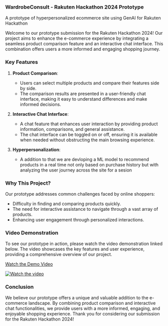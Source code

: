 ### WardrobeConsult - Rakuten Hackathon 2024 Prototype
 A prototype of hyperpersonalized ecommerce site using GenAI for Rakuten Hackathon


Welcome to our prototype submission for the Rakuten Hackathon 2024! Our project aims to enhance the e-commerce experience by integrating a seamless product comparison feature and an interactive chat interface. This combination offers users a more informed and engaging shopping journey.

### Key Features

1. **Product Comparison**:
   - Users can select multiple products and compare their features side by side.
   - The comparison results are presented in a user-friendly chat interface, making it easy to understand differences and make informed decisions.

2. **Interactive Chat Interface**:
   - A chat feature that enhances user interaction by providing product information, comparisons, and general assistance.
   - The chat interface can be toggled on or off, ensuring it is available when needed without obstructing the main browsing experience.
3. **Hyperpersonalization**:
   - A addition to that we are devloping a ML model to recommend products in a real time not only based on purchase history but with analyzing the user journey across the site for a sesion

### Why This Project?

Our prototype addresses common challenges faced by online shoppers:
- Difficulty in finding and comparing products quickly.
- The need for interactive assistance to navigate through a vast array of products.
- Enhancing user engagement through personalized interactions.

### Video Demonstration

To see our prototype in action, please watch the video demonstration linked below. The video showcases the key features and user experience, providing a comprehensive overview of our project.

[Watch the Demo Video](https://youtu.be/om8F3g4uXTI)

[![Watch the video](https://img.youtube.com/vi/om8F3g4uXTI/0.jpg)](https://www.youtube.com/watch?v=om8F3g4uXTI)

### Conclusion

We believe our prototype offers a unique and valuable addition to the e-commerce landscape. By combining product comparison and interactive chat functionalities, we provide users with a more informed, engaging, and enjoyable shopping experience. Thank you for considering our submission for the Rakuten Hackathon 2024!
